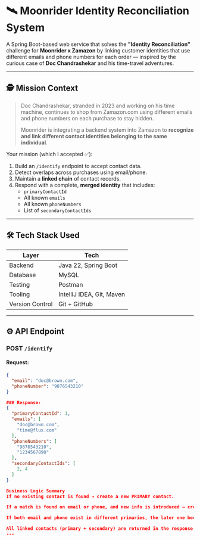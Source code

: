 # 🛰️ Moonrider Identity Reconciliation System

A Spring Boot-based web service that solves the **"Identity Reconciliation"** challenge for **Moonrider x Zamazon** by linking customer identities that use different emails and phone numbers for each order — inspired by the curious case of **Doc Chandrashekar** and his time-travel adventures.

---

## 🕵️ Mission Context

> Doc Chandrashekar, stranded in 2023 and working on his time machine, continues to shop from Zamazon.com using different emails and phone numbers on each purchase to stay hidden.
>
> Moonrider is integrating a backend system into Zamazon to **recognize and link different contact identities belonging to the same individual**.

Your mission (which I accepted ✅):

1. Build an `/identify` endpoint to accept contact data.
2. Detect overlaps across purchases using email/phone.
3. Maintain a **linked chain** of contact records.
4. Respond with a complete, **merged identity** that includes:
    - `primaryContactId`
    - All known `emails`
    - All known `phoneNumbers`
    - List of `secondaryContactIds`

---

## 🛠️ Tech Stack Used

| Layer     | Tech                        |
|-----------|-----------------------------|
| Backend   | Java 22, Spring Boot        |
| Database  | MySQL                       |
| Testing   | Postman                     |
| Tooling   | IntelliJ IDEA, Git, Maven   |
| Version Control | Git + GitHub          |

---

## ⚙️ API Endpoint

### POST `/identify`

#### Request:
```json
{
  "email": "doc@brown.com",
  "phoneNumber": "9876543210"
}

### Response:
{
  "primaryContactId": 1,
  "emails": [
    "doc@brown.com",
    "time@flux.com"
  ],
  "phoneNumbers": [
    "9876543210",
    "1234567890"
  ],
  "secondaryContactIds": [
    2, 4
  ]
}

Business Logic Summary
If no existing contact is found → create a new PRIMARY contact.

If a match is found on email or phone, and new info is introduced → create a SECONDARY contact linked to the oldest PRIMARY.

If both email and phone exist in different primaries, the later one becomes a SECONDARY and links to the older one — consolidation happens.

All linked contacts (primary + secondary) are returned in the response.
---